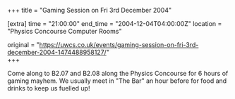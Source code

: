 +++
title = "Gaming Session on Fri 3rd December 2004"

[extra]
time = "21:00:00"
end_time = "2004-12-04T04:00:00Z"
location = "Physics Concourse Computer Rooms"

original = "https://uwcs.co.uk/events/gaming-session-on-fri-3rd-december-2004-1474488958127/"    
+++

Come along to B2.07 and B2.08 along the Physics Concourse for 6 hours of gaming mayhem. We usually meet in "The Bar" an hour before for food and drinks to keep us fuelled up\!


